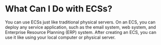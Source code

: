 # What Can I Do with ECSs?<a name="EN-US_TOPIC_0018073214"></a>

You can use ECSs just like traditional physical servers. On an ECS, you can deploy any service application, such as the email system, web system, and Enterprise Resource Planning \(ERP\) system. After creating an ECS, you can use it like using your local computer or physical server.

